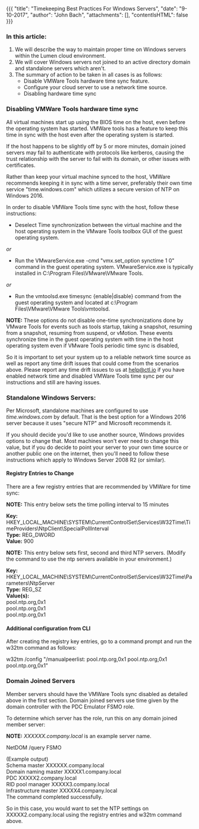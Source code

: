 {{{ 
"title": "Timekeeping Best Practices For Windows Servers", 
"date": "9-10-2017",
"author": "John Bach",
"attachments": [],
"contentIsHTML": false 
}}}

### In this article:
1. We will describe the way to maintain proper time on Windows servers within the Lumen cloud environment.
2. We will cover Windows servers not joined to an active directory domain and standalone servers which aren't.
3. The summary of action to be taken in all cases is as follows:
   * Disable VMWare Tools hardware time sync feature.
   * Configure your cloud server to use a network time source.
   * Disabling hardware time sync

### Disabling VMWare Tools hardware time sync

All virtual machines start up using the BIOS time on the host, even before the operating system has started. VMWare tools has a feature to keep this time in sync with the host even after the operating system is started.  

If the host happens to be slightly off by 5 or more minutes, domain joined servers may fail to authenticate with protocols like kerberos, causing the trust relationship with the server to fail with its domain, or other issues with certificates.  

Rather than keep your virtual machine synced to the host, VMWare recommends keeping it in sync with a time server, preferably their own time service "time.windows.com" which utilizes a secure version of NTP on Windows 2016.  

In order to disable VMWare Tools time sync with the host, follow these instructions:  

* Deselect Time synchronization between the virtual machine and the host operating system in the VMware Tools toolbox GUI of the guest operating system.

*or*

* Run the VMwareService.exe -cmd "vmx.set_option synctime 1 0" command in the guest operating system. VMwareService.exe is typically installed in C:\Program Files\VMware\VMware Tools.

*or*

* Run the vmtoolsd.exe timesync {enable|disable} command from the guest operating system and located at c:\Program Files\VMware\VMware Tools\vmtoolsd.

**NOTE:** These options do not disable one-time synchronizations done by VMware Tools for events such as tools startup, taking a snapshot, resuming from a snapshot, resuming from suspend, or vMotion. These events synchronize time in the guest operating system with time in the host operating system even if VMware Tools periodic time sync is disabled,

So it is important to set your system up to a reliable network time source as well as report any time drift issues that could come from the scenarios above. Please report any time drift issues to us at help@ctl.io if you have enabled network time and disabled VMWare Tools time sync per our instructions and still are having issues.

### Standalone Windows Servers:

Per Microsoft, standalone machines are configured to use *time.windows.com* by default. That is the best option for a Windows 2016 server because it uses "secure NTP" and Microsoft recommends it.

If you should decide you'd like to use another source, Windows provides options to change that. Most machines won't ever need to change this value, but if you do decide to point your server to your own time source or another public one on the internet, then you'll need to follow these instructions which apply to Windows Server 2008 R2 (or similar).

#### Registry Entries to Change
There are a few registry entries that are recommended by VMWare for time sync:

**NOTE:** This entry below sets the time polling interval to 15 minutes

**Key:** HKEY_LOCAL_MACHINE\SYSTEM\CurrentControlSet\Services\W32Time\TimeProviders\NtpClient\SpecialPollInterval  
**Type:** REG_DWORD  
**Value:** 900  

**NOTE:** This entry below sets first, second and third NTP servers. (Modify the command to use the ntp servers available in your environment.)  

**Key:** HKEY_LOCAL_MACHINE\SYSTEM\CurrentControlSet\Services\W32Time\Parameters\NtpServer  
**Type:** REG_SZ  
**Value(s):**  
  pool.ntp.org,0x1  
  pool.ntp.org,0x1  
  pool.ntp.org,0x1  

#### Additional configuration from CLI  
After creating the registry key entries, go to a command prompt and run the w32tm command as follows:

w32tm /config "/manualpeerlist:
pool.ntp.org,0x1
pool.ntp.org,0x1
pool.ntp.org,0x1"

### Domain Joined Servers
Member servers should have the VMWare Tools sync disabled as detailed above in the first section. Domain joined servers use time given by the domain controller with the PDC Emulator FSMO role.  

To determine which server has the role, run this on any domain joined member server:

**NOTE:** *XXXXXX.company.local* is an example server name.  

NetDOM /query FSMO  

(Example output)  
Schema master XXXXXX.company.local  
Domain naming master XXXXX1.company.local  
PDC XXXXX2.company.local  
RID pool manager XXXXX3.company.local  
Infrastructure master XXXXX4.company.local  
The command completed successfully.  

So in this case, you would want to set the NTP settings on XXXXX2.company.local using the registry entries and w32tm command above.

